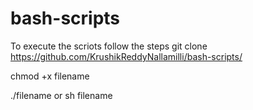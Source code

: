 # bash-scripts

To execute the scriots follow the steps
git clone https://github.com/KrushikReddyNallamilli/bash-scripts/

chmod +x filename

./filename or sh filename

